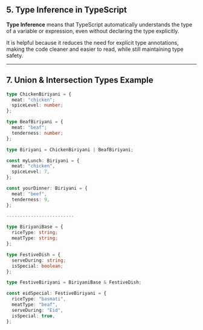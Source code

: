 ## 5. Type Inference in TypeScript

**Type Inference** means that TypeScript automatically understands the type of a variable or expression, even without declaring the type explicitly.

It is helpful because it reduces the need for explicit type annotations, making the code cleaner and easier to read, while still maintaining type safety.

---

## 7. Union & Intersection Types Example

```ts
type ChickenBiriyani = {
  meat: "chicken";
  spiceLevel: number;
};

type BeafBiriyani = {
  meat: "beaf";
  tenderness: number;
};

type Biriyani = ChickenBiriyani | BeafBiriyani;

const myLunch: Biriyani = {
  meat: "chicken",
  spiceLevel: 7,
};

const yourDinner: Biriyani = {
  meat: "beef",
  tenderness: 9,
};

-------------------------

type BiriyaniBase = {
  riceType: string;
  meatType: string;
};

type FestiveDish = {
  serveDuring: string;
  isSpecial: boolean;
};

type FestiveBiriyani = BiriyaniBase & FestiveDish;

const eidSpecial: FestiveBiriyani = {
  riceType: "basmati",
  meatType: "beaf",
  serveDuring: "Eid",
  isSpecial: true,
};
